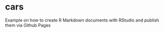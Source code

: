 # cars
Example on how to create R Markdown documents with RStudio and publish them via Github Pages
